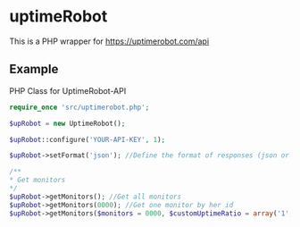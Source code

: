 uptimeRobot
===========

This is a PHP wrapper for https://uptimerobot.com/api

## Example

PHP Class for UptimeRobot-API

```PHP
require_once 'src/uptimerobot.php';

$upRobot = new UptimeRobot();

$upRobot::configure('YOUR-API-KEY', 1);

$upRobot->setFormat('json'); //Define the format of responses (json or xml)

/**
* Get monitors
*/
$upRobot->getMonitors(); //Get all monitors
$upRobot->getMonitors(0000); //Get one monitor by her id
$upRobot->getMonitors($monitors = 0000, $customUptimeRatio = array('1', '7'), $logs = 0, $responseTimes = 1, $responseTimesAverage = 180, $alertContacts = 1, $showMonitorAlertContacts = 1, $showTimezone = 1);

```
